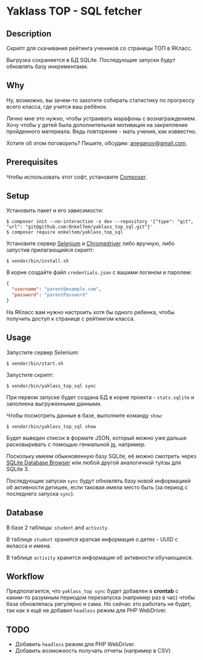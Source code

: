 # Yaklass TOP - SQL fetcher

## Description

Скрипт для скачивания рейтинга учеников со страницы ТОП в ЯКласс.

Выгрузка сохраняется в БД SQLite. Последующие запуски будут обновлять базу инкрементами.

## Why

Ну, возможно, вы зачем-то захотите собирать статистику по прогрессу всего класса, 
где учится ваш ребёнок.

Лично мне это нужно, чтобы устраивать марафоны с вознаграждением. Хочу чтобы 
у детей была дополнительная мотивация на закрепление пройденного материала. 
Ведь повторение - мать учения, как изввестно. 

Хотите об этом поговорить? Пишите, обсудим: aneganov@gmail.com. 
 

## Prerequisites

Чтобы использовать этот софт, установите [Composer](https://getcomposer.org/).

## Setup

Установить пакет и его зависимости:

```
$ composer init --no-interaction -s dev --repository '{"type": "git", "url": "git@github.com:OnkelTem/yaklass_top_sql.git"}'
$ composer require onkeltem/yaklass_top_sql
```

Установите сервер [Selenium](http://selenium-release.storage.googleapis.com/index.html) 
и [Chromedriver](https://sites.google.com/a/chromium.org/chromedriver/downloads) либо вручную, 
либо запустив прилагающийся скрипт: 

```
$ vendor/bin/install.sh
```

В корне создайте файл `credentials.json` с вашими логином и паролем:

```json
{
  "username": "parent@example.com",
  "password": "parentPassword"
}
```

На ЯКласс вам нужно настроить хотя бы одного ребенка, чтобы получить доступ к странице с рейтингом класса. 

## Usage

Запустите сервер Selenium:

```
$ vendor/bin/start.sh
```

Запустите скрипт:

```
$ vendor/bin/yaklass_top_sql sync 
```

При первом запуске будет создана БД в корне проекта - `stats.sqlite` и заполнена 
выгруженными данными. 

Чтобы посмотреть данные в базе, выполните команду `show`:
 
```
$ vendor/bin/yaklass_top_sql show
```

Будет выведен список в формате JSON, который можно уже дальше расковыривать с помощью 
гениальной [jq](https://stedolan.github.io/jq/), например.

Поскольку имеем обыкновенную базу SQLite, её можно смотреть через 
[SQLite Database Browser](https://sqlitebrowser.org/) или любой другой аналогичной
тулзы для SQLite 3. 

Последующие запуски `sync` будут обновлять базу новой информацией об активности 
детишек, если таковая имела место быть (за период с последнего запуска `sync`). 

## Database

В базе 2 таблицы: `student` and `activity`.

В таблице `student` хранится краткая информация о детях - UUID с якласса и имена.

В таблице `activity` хранится информация об активности обучающихся.

## Workflow

Предполагается, что `yaklass_top sync` будет добавлен в **crontab** с каким-то разумным 
периодом перезапуска (например раз в час) чтобы база обновлялась регулярно и сама.
Но сейчас это работать не будет, так как я ещё не добавил `headless` режим для PHP WebDriver.

## TODO

* Добавить `headless` режим для PHP WebDriver.
* Добавить возможность получать отчеты (например в CSV)   
